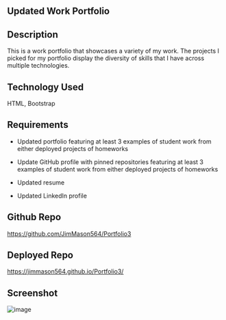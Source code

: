 ## Updated Work Portfolio

## Description
This is a work portfolio that showcases a variety of my work. The projects I picked for my portfolio display the diversity of skills that I have across multiple technologies. 

## Technology Used
HTML, Bootstrap

## Requirements
* Updated portfolio featuring at least 3 examples of student work from either deployed projects of homeworks

* Update GitHub profile with pinned repositories featuring at least 3 examples of student work from either deployed projects of homeworks

* Updated resume

* Updated LinkedIn profile


## Github Repo
https://github.com/JimMason564/Portfolio3

## Deployed Repo
https://jimmason564.github.io/Portfolio3/

## Screenshot
![image](/views/images/screenshot.jpg)

